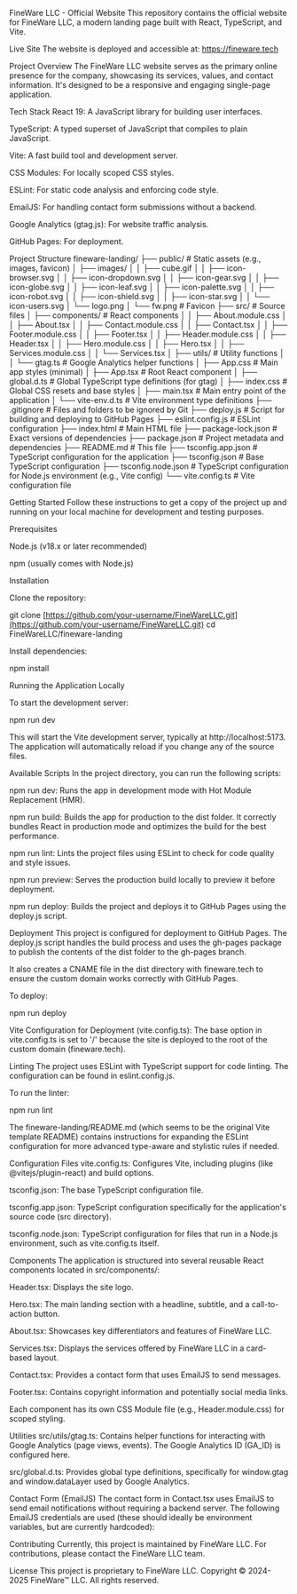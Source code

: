 FineWare LLC - Official Website
This repository contains the official website for FineWare LLC, a modern landing page built with React, TypeScript, and Vite.

Live Site
The website is deployed and accessible at: https://fineware.tech

Project Overview
The FineWare LLC website serves as the primary online presence for the company, showcasing its services, values, and contact information. It's designed to be a responsive and engaging single-page application.

Tech Stack
React 19: A JavaScript library for building user interfaces.

TypeScript: A typed superset of JavaScript that compiles to plain JavaScript.

Vite: A fast build tool and development server.

CSS Modules: For locally scoped CSS styles.

ESLint: For static code analysis and enforcing code style.

EmailJS: For handling contact form submissions without a backend.

Google Analytics (gtag.js): For website traffic analysis.

GitHub Pages: For deployment.

Project Structure
fineware-landing/
├── public/                   # Static assets (e.g., images, favicon)
│   ├── images/
│   │   ├── cube.gif
│   │   ├── icon-browser.svg
│   │   ├── icon-dropdown.svg
│   │   ├── icon-gear.svg
│   │   ├── icon-globe.svg
│   │   ├── icon-leaf.svg
│   │   ├── icon-palette.svg
│   │   ├── icon-robot.svg
│   │   ├── icon-shield.svg
│   │   ├── icon-star.svg
│   │   └── icon-users.svg
│   └── logo.png
│   └── fw.png                # Favicon
├── src/                      # Source files
│   ├── components/           # React components
│   │   ├── About.module.css
│   │   ├── About.tsx
│   │   ├── Contact.module.css
│   │   ├── Contact.tsx
│   │   ├── Footer.module.css
│   │   ├── Footer.tsx
│   │   ├── Header.module.css
│   │   ├── Header.tsx
│   │   ├── Hero.module.css
│   │   ├── Hero.tsx
│   │   ├── Services.module.css
│   │   └── Services.tsx
│   ├── utils/                # Utility functions
│   │   └── gtag.ts           # Google Analytics helper functions
│   ├── App.css               # Main app styles (minimal)
│   ├── App.tsx               # Root React component
│   ├── global.d.ts           # Global TypeScript type definitions (for gtag)
│   ├── index.css             # Global CSS resets and base styles
│   ├── main.tsx              # Main entry point of the application
│   └── vite-env.d.ts         # Vite environment type definitions
├── .gitignore                # Files and folders to be ignored by Git
├── deploy.js                 # Script for building and deploying to GitHub Pages
├── eslint.config.js          # ESLint configuration
├── index.html                # Main HTML file
├── package-lock.json         # Exact versions of dependencies
├── package.json              # Project metadata and dependencies
├── README.md                 # This file
├── tsconfig.app.json         # TypeScript configuration for the application
├── tsconfig.json             # Base TypeScript configuration
├── tsconfig.node.json        # TypeScript configuration for Node.js environment (e.g., Vite config)
└── vite.config.ts            # Vite configuration file

Getting Started
Follow these instructions to get a copy of the project up and running on your local machine for development and testing purposes.

Prerequisites

Node.js (v18.x or later recommended)

npm (usually comes with Node.js)

Installation

Clone the repository:

git clone [https://github.com/your-username/FineWareLLC.git](https://github.com/your-username/FineWareLLC.git)
cd FineWareLLC/fineware-landing

Install dependencies:

npm install

Running the Application Locally

To start the development server:

npm run dev

This will start the Vite development server, typically at http://localhost:5173. The application will automatically reload if you change any of the source files.

Available Scripts
In the project directory, you can run the following scripts:

npm run dev: Runs the app in development mode with Hot Module Replacement (HMR).

npm run build: Builds the app for production to the dist folder. It correctly bundles React in production mode and optimizes the build for the best performance.

npm run lint: Lints the project files using ESLint to check for code quality and style issues.

npm run preview: Serves the production build locally to preview it before deployment.

npm run deploy: Builds the project and deploys it to GitHub Pages using the deploy.js script.

Deployment
This project is configured for deployment to GitHub Pages. The deploy.js script handles the build process and uses the gh-pages package to publish the contents of the dist folder to the gh-pages branch.

It also creates a CNAME file in the dist directory with fineware.tech to ensure the custom domain works correctly with GitHub Pages.

To deploy:

npm run deploy

Vite Configuration for Deployment (vite.config.ts):
The base option in vite.config.ts is set to '/' because the site is deployed to the root of the custom domain (fineware.tech).

Linting
The project uses ESLint with TypeScript support for code linting. The configuration can be found in eslint.config.js.

To run the linter:

npm run lint

The fineware-landing/README.md (which seems to be the original Vite template README) contains instructions for expanding the ESLint configuration for more advanced type-aware and stylistic rules if needed.

Configuration Files
vite.config.ts: Configures Vite, including plugins (like @vitejs/plugin-react) and build options.

tsconfig.json: The base TypeScript configuration file.

tsconfig.app.json: TypeScript configuration specifically for the application's source code (src directory).

tsconfig.node.json: TypeScript configuration for files that run in a Node.js environment, such as vite.config.ts itself.

Components
The application is structured into several reusable React components located in src/components/:

Header.tsx: Displays the site logo.

Hero.tsx: The main landing section with a headline, subtitle, and a call-to-action button.

About.tsx: Showcases key differentiators and features of FineWare LLC.

Services.tsx: Displays the services offered by FineWare LLC in a card-based layout.

Contact.tsx: Provides a contact form that uses EmailJS to send messages.

Footer.tsx: Contains copyright information and potentially social media links.

Each component has its own CSS Module file (e.g., Header.module.css) for scoped styling.

Utilities
src/utils/gtag.ts: Contains helper functions for interacting with Google Analytics (page views, events). The Google Analytics ID (GA_ID) is configured here.

src/global.d.ts: Provides global type definitions, specifically for window.gtag and window.dataLayer used by Google Analytics.

Contact Form (EmailJS)
The contact form in Contact.tsx uses EmailJS to send email notifications without requiring a backend server. The following EmailJS credentials are used (these should ideally be environment variables, but are currently hardcoded):

Contributing
Currently, this project is maintained by FineWare LLC. For contributions, please contact the FineWare LLC team.

License
This project is proprietary to FineWare LLC.
Copyright © 2024-2025 FineWare™ LLC. All rights reserved.

